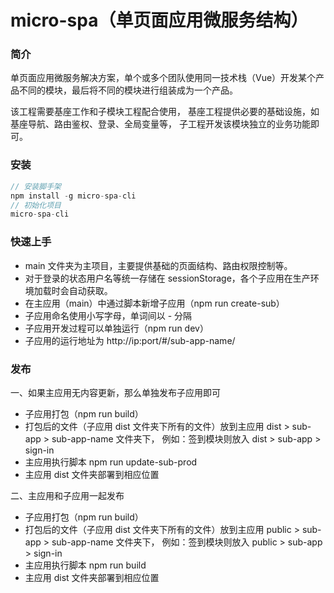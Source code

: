 # micro-spa（单页面应用微服务结构）

### 简介
单页面应用微服务解决方案，单个或多个团队使用同一技术栈（Vue）开发某个产品不同的模块，最后将不同的模块进行组装成为一个产品。

该工程需要基座工作和子模块工程配合使用，
基座工程提供必要的基础设施，如基座导航、路由鉴权、登录、全局变量等，
子工程开发该模块独立的业务功能即可。

### 安装
```js
// 安装脚手架
npm install -g micro-spa-cli
// 初始化项目
micro-spa-cli
```

### 快速上手
- main 文件夹为主项目，主要提供基础的页面结构、路由权限控制等。
- 对于登录的状态用户名等统一存储在 sessionStorage，各个子应用在生产环境加载时会自动获取。
- 在主应用（main）中通过脚本新增子应用（npm run create-sub）
- 子应用命名使用小写字母，单词间以 - 分隔
- 子应用开发过程可以单独运行（npm run dev）
- 子应用的运行地址为 http://ip:port/#/sub-app-name/

### 发布
一、如果主应用无内容更新，那么单独发布子应用即可
- 子应用打包（npm run build）
- 打包后的文件（子应用 dist 文件夹下所有的文件）放到主应用 dist > sub-app > sub-app-name 文件夹下， 例如：签到模块则放入 dist > sub-app > sign-in
- 主应用执行脚本 npm run update-sub-prod
- 主应用 dist 文件夹部署到相应位置

二、主应用和子应用一起发布
- 子应用打包（npm run build）
- 打包后的文件（子应用 dist 文件夹下所有的文件）放到主应用 public > sub-app > sub-app-name 文件夹下， 例如：签到模块则放入 public > sub-app  > sign-in
- 主应用执行脚本 npm run build
- 主应用 dist 文件夹部署到相应位置

